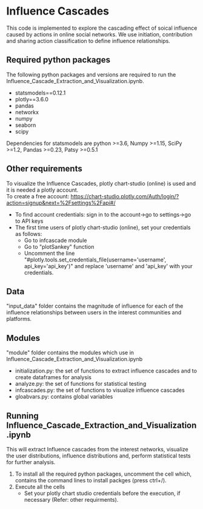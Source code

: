 # Influence Cascades
This code is implemented to explore the cascading effect of soical influence caused by actions in online social networks. We use initiation, contribution and sharing action classification to define influence relationships.

## Required python packages
The following python packages and versions are required to run the Influence_Cascade_Extraction_and_Visualization.ipynb.
* statsmodels==0.12.1 
* plotly==3.6.0
* pandas
* networkx
* numpy
* seaborn
* scipy

Dependencies for statsmodels are python >=3.6, Numpy >=1.15, SciPy >=1.2, Pandas >=0.23, Patsy >=0.5.1

## Other requirements
To visualize the Influence Cascades, plotly chart-studio (online) is used and it is needed a plotly account.    
To create a free account: https://chart-studio.plotly.com/Auth/login/?action=signup&next=%2Fsettings%2Fapi#/

* To find account credentials: sign in to the account->go to settings->go to API keys
* The first time users of plotly chart-studio (online), set your credentials as follows: 
    * Go to infcascade module
    * Go to "plotSankey" function
    * Uncomment the line "#plotly.tools.set_credentials_file(username='username', api_key='api_key')" and replace 'username' and 'api_key' with your credentials.

## Data
"input_data" folder contains the magnitude of influence for each of the influence relationships between users in the interest communities and platforms. 

## Modules
"module" folder contains the modules which use in Influence_Cascade_Extraction_and_Visualization.ipynb
* initialization.py: the set of functions to extract influence cascades and to create dataframes for analysis
* analyze.py: the set of functions for statistical testing 
* infcascades.py: the set of functions to visualize influence cascades
* gloabvars.py: contains global variables

## Running Influence_Cascade_Extraction_and_Visualization.ipynb
This will extract Influence cascades from the interest networks, visualize the user distributions, influence distributions and, perform statistical tests for further analysis.
1. To install all the required python packages, uncomment the cell which, contains the command lines to install packges (press ctrl+/). 
2. Execute all the cells
    * Set your plotly chart studio credentials before the execution, if necessary (Refer: other requirments).
